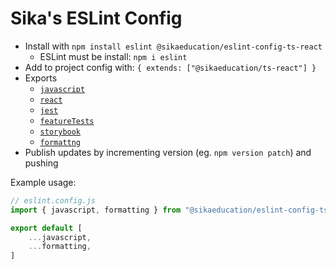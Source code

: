 # Sika's ESLint Config

* Install with `npm install eslint @sikaeducation/eslint-config-ts-react`
	* ESLint must be install: `npm i eslint`
* Add to project config with: `{ extends: ["@sikaeducation/ts-react"] }`
* Exports
	* [`javascript`](./lib/javascript.config.js)
	* [`react`](./lib/react.config.js)
	* [`jest`](./lib/jest.config.js)
	* [`featureTests`](./lib/feature-tests.config.js)
	* [`storybook`](./lib/storybook.config.js)
	* [`formattng`](./lib/formatting.config.js)
* Publish updates by incrementing version (eg. `npm version patch`) and pushing

Example usage:

```js
// eslint.config.js
import { javascript, formatting } from "@sikaeducation/eslint-config-ts-react";

export default [
	...javascript,
	...formatting,
]
```
